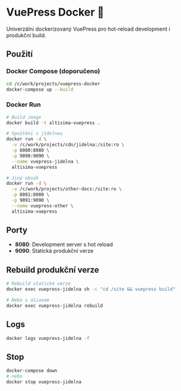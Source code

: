 # VuePress Docker 🐳

Univerzální dockerizovaný VuePress pro hot-reload development i produkční build.

## Použití

### Docker Compose (doporučeno)
```bash
cd /c/work/projects/vuepress-docker
docker-compose up --build
```

### Docker Run
```bash
# Build image
docker build -t altisima-vuepress .

# Spuštění s jídelnou
docker run -d \
  -v /c/work/projects/cdn/jidelna:/site:ro \
  -p 8080:8080 \
  -p 9090:9090 \
  --name vuepress-jidelna \
  altisima-vuepress

# Jiný obsah
docker run -d \
  -v /c/work/projects/other-docs:/site:ro \
  -p 8081:8080 \
  -p 9091:9090 \
  --name vuepress-other \
  altisima-vuepress
```

## Porty

- **8080**: Development server s hot reload
- **9090**: Statická produkční verze

## Rebuild produkční verze
```bash
# Rebuild statické verze
docker exec vuepress-jidelna sh -c "cd /site && vuepress build"

# Nebo s aliasem
docker exec vuepress-jidelna rebuild
```

## Logs
```bash
docker logs vuepress-jidelna -f
```

## Stop
```bash
docker-compose down
# nebo
docker stop vuepress-jidelna
```

